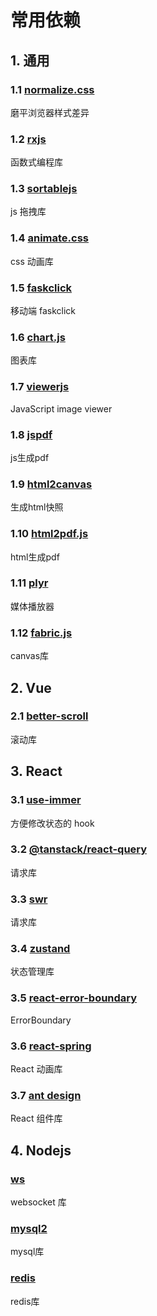 # 常用依赖

## 1. 通用

### 1.1 [normalize.css](https://www.npmjs.com/package/normalize.css)

磨平浏览器样式差异

### 1.2 [rxjs](https://rxjs.dev/)

函数式编程库

### 1.3 [sortablejs](https://www.npmjs.com/package/sortablejs)

js 拖拽库

### 1.4 [animate.css](https://www.npmjs.com/package/animate.css)

css 动画库

### 1.5 [faskclick](https://www.npmjs.com/package/fastclick)

移动端 faskclick

### 1.6 [chart.js](https://www.chartjs.org/docs/latest/)

图表库

### 1.7 [viewerjs](https://fengyuanchen.github.io/viewerjs/)

JavaScript image viewer

### 1.8 [jspdf](https://parall.ax/products/jspdf)

js生成pdf

### 1.9 [html2canvas](https://html2canvas.hertzen.com/)

生成html快照

### 1.10 [html2pdf.js](https://www.npmjs.com/package/html2pdf.js)

html生成pdf

### 1.11 [plyr](https://plyr.io/)

媒体播放器

### 1.12 [fabric.js](https://github.com/fabricjs/fabric.js)

canvas库

## 2. Vue

### 2.1 [better-scroll](https://www.npmjs.com/package/better-scroll)

滚动库

## 3. React

### 3.1 [use-immer](https://www.npmjs.com/package/use-immer)

方便修改状态的 hook

### 3.2 [@tanstack/react-query](https://www.npmjs.com/package/@tanstack/react-query)

请求库

### 3.3 [swr](https://www.npmjs.com/package/swr)

请求库

### 3.4 [zustand](https://zustand.docs.pmnd.rs/getting-started/introduction)

状态管理库

### 3.5 [react-error-boundary](https://www.npmjs.com/package/react-error-boundary)

ErrorBoundary

### 3.6 [react-spring](https://www.npmjs.com/package/react-spring)

React 动画库

### 3.7 [ant design](https://ant-design.antgroup.com/index-cn)

React 组件库

## 4. Nodejs

### [ws](https://www.npmjs.com/package/ws)

websocket 库

### [mysql2](https://www.npmjs.com/package/mysql2)

mysql库

### [redis](https://www.npmjs.com/package/redis)

redis库
